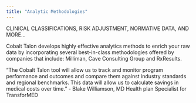```yaml
---
title: "Analytic Methodologies"
---
```

CLINICAL CLASSIFICATIONS, RISK ADJUSTMENT, NORMATIVE DATA, AND MORE...

Cobalt Talon develops highly effective analytics methods to enrich your raw data by incorporating several best-in-class methodologies offered by companies that include: Milliman, Cave Consulting Group and RxResults.

“The Cobalt Talon tool will allow us to track and monitor program performance and outcomes and compare them against industry standards and regional benchmarks. This data will allow us to calculate savings in medical costs over time.” - Blake Williamson, MD Health plan Specialist for TransforMED